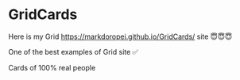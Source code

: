 # GridCards
Here is my Grid https://markdoropei.github.io/GridCards/ site
😇😇😇

One of the best examples of Grid site ✅

Cards of 100% real people
